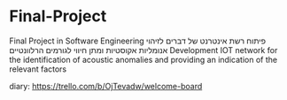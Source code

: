 # Final-Project
Final Project in Software Engineering
פיתוח רשת אינטרנט של דברים לזיהוי אנומליות אקוסטיות ומתן חיווי לגורמים הרלוונטיים
Development IOT network for the identification of acoustic anomalies and providing an indication of the relevant factors


diary: https://trello.com/b/OjTevadw/welcome-board



